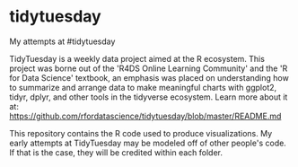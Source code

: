 # tidytuesday
My attempts at #tidytuesday

TidyTuesday is a weekly data project aimed at the R ecosystem. This project was borne out of the 'R4DS Online Learning Community' and the 'R for Data Science' textbook, 
an emphasis was placed on understanding how to summarize and arrange data to make meaningful charts with ggplot2, tidyr, dplyr, and other tools in the tidyverse ecosystem.
Learn more about it at: https://github.com/rfordatascience/tidytuesday/blob/master/README.md

This repository contains the R code used to produce visualizations. My early attempts at TidyTuesday may be modeled off of other people's code. If that is the case, they will be credited within each folder.
